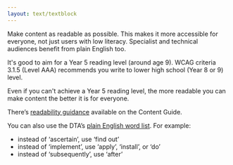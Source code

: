 ```yaml
---
layout: text/textblock
---
```


Make content as readable as possible. This makes it more accessible for everyone, not just users with low literacy. Specialist and technical audiences benefit from plain English too.

It's good to aim for a Year 5 reading level (around age 9). WCAG criteria 3.1.5 (Level AAA) recommends you write to lower high school (Year 8 or 9) level.

Even if you can't achieve a Year 5 reading level, the more readable you can make content the better it is for everyone.

There’s [readability guidance](https://guides.service.gov.au/content-guide/writing-style/#readability) available on the Content Guide.

You can also use the DTA’s [plain English word list](https://guides.service.gov.au/content-guide/writing-style/#plain-english). For example:

- instead of ‘ascertain’, use ‘find out’
- instead of ‘implement’, use ‘apply’, ‘install’, or ‘do’
- instead of ‘subsequently’, use ‘after’
